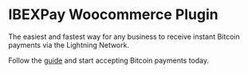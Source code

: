 # IBEXPay Woocommerce Plugin

The easiest and fastest way for any business to receive instant Bitcoin payments via the Lightning Network.

Follow the [guide](https://ibexmercado.gitbook.io/ibexpay-ecommerce/) and start accepting Bitcoin payments today.
